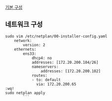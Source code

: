 [기본 구성](default-setting.md)

## 네트워크 구성

```shell
sudo vim /etc/netplan/00-installer-config.yaml
	network:
		version: 2
	ethernets:
		ens33:
			dhcp4: no
			addresses: [172.20.200.104/26]
			nameservers:
				addresses: [172.20.200.102]
			routes:
			- to: default
			  via: 172.20.200.65
:wq!
sudo netplan apply
		```
